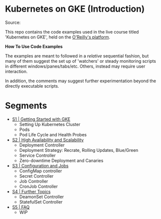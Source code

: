 # Kubernetes on GKE (Introduction)
Source: []()

This repo contains the code examples used in the live course
titled 'Kubernetes on GKE', held on the [O'Reilly's platform](https://www.oreilly.com/).

**How To Use Code Examples**

The examples are meant to followed in a _relative_ sequential
fashion, but many of them suggest the set up of 'watchers' or steady
monitoring scripts in different windows/panes/tabs/etc. Others,
instead may require user interaction.

In addition, the comments may suggest further experimentation beyond
the directly executable scripts.

# Segments

* [S1 | Getting Started with GKE](getting_started/README.md)
    * Setting Up Kubernetes Cluster
    * Pods
    * Pod Life Cycle and Health Probes
* [S2 | High Availability and Scalability](ha_and_hs/README.md)
    * Deployment Controller
    * Deployment Strategy: Recrate, Rolling Updates, Blue/Green
    * Service Controller
    * Zero-downtime Deployment and Canaries
* [S3 | Configuration and Jobs](config_jobs/README.md)
    * ConfigMap controller
    * Secret Controller
    * Job Controller
    * CronJob Controller
* [S4 | Further Topics](further/README.md)
    * DeamonSet Controller
    * StatefulSet Controller
* [S5 | FAQ](faq/README.md)
    * WIP




